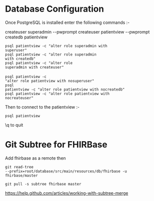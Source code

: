 Database Configuration
======================

Once PostgreSQL is installed enter the following commands :-

  createuser superadmin --pwprompt
  createuser patientview --pwprompt
  createdb patientview

  <code>psql patientview -c "alter role superadmin with superuser"</code><br>
  <code>psql patientview -c "alter role superadmin with createdb"</code><br>
  <code>psql patientview -c "alter role superadmin with createuser"</code><br>
<br>
  <code>psql patientview -c "alter role patientview with nosuperuser"</code><br>
  <code>psql patientview -c "alter role patientview with nocreatedb"</code><br>
  <code>psql patientview -c "alter role patientview with nocreateuser"</code><br>


Then to connect to the patientview :-

  <code>psql patientview</code>

\q to quit

Git Subtree for FHIRBase
========================

Add fhirbase as a remote then

<code>git read-tree --prefix=root/database/src/main/resources/db/fhirbase -u fhirbase/master</code><br>

<code>git pull -s subtree fhirbase master</code><br>

https://help.github.com/articles/working-with-subtree-merge


